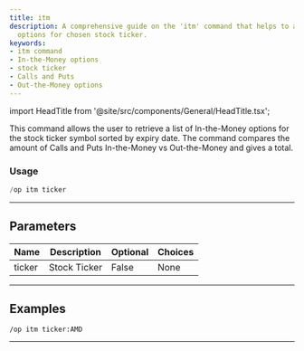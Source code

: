```yaml
---
title: itm
description: A comprehensive guide on the 'itm' command that helps to acquire In-the-Money
  options for chosen stock ticker.
keywords:
- itm command
- In-the-Money options
- stock ticker
- Calls and Puts
- Out-the-Money options
---
```


import HeadTitle from '@site/src/components/General/HeadTitle.tsx';

<HeadTitle title="options: itm - Discord Reference | OpenBB Bot Docs" />

This command allows the user to retrieve a list of In-the-Money options for the stock ticker symbol sorted by expiry date. The command compares the amount of Calls and Puts In-the-Money vs Out-the-Money and gives a total.

### Usage

```python wordwrap
/op itm ticker
```

---

## Parameters

| Name | Description | Optional | Choices |
| ---- | ----------- | -------- | ------- |
| ticker | Stock Ticker | False | None |


---

## Examples

```
/op itm ticker:AMD
```

---
